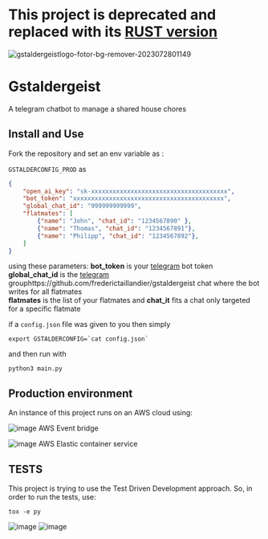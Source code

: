 # This project is deprecated and replaced with its [RUST version](https://github.com/frederictaillandier/gstaldergeist)





![gstaldergeistlogo-fotor-bg-remover-2023072801149](https://github.com/frederictaillandier/GstalderBot/assets/5926779/95773e06-b210-4486-a8af-e4a2cae75aaa)

# Gstaldergeist

A telegram chatbot to manage a shared house chores

## Install and Use

Fork the repository and set an env variable as : 


`GSTALDERCONFIG_PROD`
as</br>
```json
{
    "open_ai_key": "sk-xxxxxxxxxxxxxxxxxxxxxxxxxxxxxxxxxxxxxx",
    "bot_token": "xxxxxxxxxxxxxxxxxxxxxxxxxxxxxxxxxxxxxxxxxx",
    "global_chat_id": "999999999999",
    "flatmates": [
        {"name": "John", "chat_id": "1234567890" },
        {"name": "Thomas", "chat_id": "1234567891"},
        {"name": "Philipp", "chat_id": "1234567892"},
    ]
}
```

using these parameters:
**bot_token** is your [telegram](https://core.telegram.org/bots/api) bot token</br>
**global_chat_id** is the [telegram](https://core.telegram.org/bots/api) grouphttps://github.com/frederictaillandier/gstaldergeist chat where the bot writes for all flatmates</br>
**flatmates** is the list of your flatmates and **chat_it** fits a chat only targeted for a specific flatmate</br>


if a ```config.json``` file was given to you then simply 

```export GSTALDERCONFIG=`cat config.json` ```

and then run with 

```python3 main.py ```

## Production environment

An instance of this project runs on an AWS cloud using: 

![image](https://github.com/frederictaillandier/GstalderBot/assets/5926779/608d4a94-5b03-407a-8be6-58b45ae2b6b8)  AWS Event bridge

![image](https://github.com/frederictaillandier/GstalderBot/assets/5926779/a1c383a0-1070-49f1-a2fc-61dd27425174)  AWS Elastic container service

## TESTS

This project is trying to use the Test Driven Development approach. 
So, in order to run the tests, use:

```tox -e py```

![image](https://github.com/frederictaillandier/GstalderBot/assets/5926779/96835696-8428-4a25-8309-3a1ea17c90b8)
![image](https://github.com/frederictaillandier/GstalderBot/assets/5926779/733c27bb-086e-4016-ab94-35e8820a77bc)

